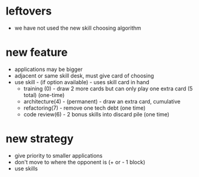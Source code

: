 # leftovers
- we have not used the new skill choosing algorithm

# new feature
- applications may be bigger
- adjacent or same skill desk, must give card of choosing
- use skill - (if option available) - uses skill card in hand
  - training (0) - draw 2 more cards but can only play one extra card (5 total) (one-time)
  - architecture(4) - (permanent) - draw an extra card, cumulative 
  - refactoring(7) - remove one tech debt (one time)
  - code review(6) - 2 bonus skills into discard pile (one time)

# new strategy
- give priority to smaller applications
- don't move to where the opponent is (+ or - 1 block)
- use skills 